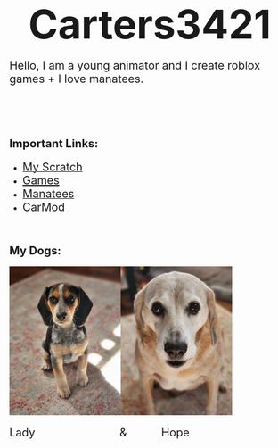 <link rel="stylesheet" href="https://www.w3schools.com/w3css/4/w3.css"> <link rel="stylesheet" href="https://fonts.googleapis.com/css?family=Oswald"> <link rel="stylesheet" href="https://fonts.googleapis.com/css?family=Open Sans"> <link rel="stylesheet" href="https://cdnjs.cloudflare.com/ajax/libs/font-awesome/4.7.0/css/font-awesome.min.css">

<title></title>
<h1 style="text-align: center;"><span style="font-size:72px;">Carters3421</span></h1>

<p><span style="font-size:72px;"><img alt="" src="https://uploads.scratch.mit.edu/galleries/thumbnails/32368002.png" style="float: right;" /></span></p>

<p><span style="font-size:20px;">Hello, I am a young animator and I create roblox games + I love manatees.</span></p>

<p>&nbsp;</p>

<p>&nbsp;</p>

<h2><span style="font-size:20px;">Important Links:</span></h2>

<ul>
	<li><a href="https://scratch.mit.edu/users/carters3421/"><span style="font-size:20px;">My Scratch</span></a></li>
	<li><a href="https://carters3421.github.io/games"span style="font-size:20px;">Games</span></a></li>
	<li><a href="https://carters3421.github.io/manatees"><span style="font-size:20px;">Manatees</span></a></li>
	<li><a href="https://carters3421.github.io/CarMod/"><span style="font-size:20px;">CarMod</span></a></li>
</ul>

<p>&nbsp;</p>

<h3><span style="font-size: 20px;">My Dogs:</span></h3>

<p><span style="font-size: 20px;"><img alt="" src="/images/lady.jpg" style="height: 267px; width: 200px;" /><img alt="" src="/images/hope.jpg" style="width: 200px; height: 267px;" /></span></p>

<p><span style="font-size: 20px;">Lady&nbsp; &nbsp; &nbsp; &nbsp; &nbsp; &nbsp; &nbsp; &nbsp; &nbsp; &nbsp; &nbsp; &nbsp; &nbsp; &nbsp;&amp;&nbsp; &nbsp; &nbsp; &nbsp; &nbsp; &nbsp;Hope</span></p>